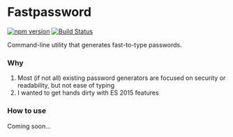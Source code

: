# Fastpassword

[![npm version](https://badge.fury.io/js/fastpassword.svg)](http://badge.fury.io/js/fastpassword)
[![Build Status](https://travis-ci.org/ZIJ/fastpassword.svg?branch=master)](https://travis-ci.org/ZIJ/fastpassword)

Command-line utility that generates fast-to-type passwords.

### Why
1. Most (if not all) existing password generators are focused on security or readability, but not ease of typing
2. I wanted to get hands dirty with ES 2015 features

### How to use
Coming soon...

